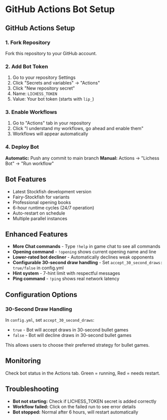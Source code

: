 # GitHub Actions Bot Setup

## GitHub Actions Setup

### 1. Fork Repository
Fork this repository to your GitHub account.

### 2. Add Bot Token
1. Go to your repository Settings
2. Click "Secrets and variables" → "Actions"
3. Click "New repository secret"
4. Name: `LICHESS_TOKEN`
5. Value: Your bot token (starts with `lip_`)

### 3. Enable Workflows
1. Go to "Actions" tab in your repository
2. Click "I understand my workflows, go ahead and enable them"
3. Workflows will appear automatically

### 4. Deploy Bot
**Automatic:** Push any commit to main branch
**Manual:** Actions → "Lichess Bot" → "Run workflow"

## Bot Features

- Latest Stockfish development version
- Fairy-Stockfish for variants
- Professional opening books
- 6-hour runtime cycles (24/7 operation)
- Auto-restart on schedule
- Multiple parallel instances


## Enhanced Features

- **More Chat commands** - Type `!help` in game chat to see all commands
- **Opening command** - `!opening` shows current opening name and line
- **Lower-rated bot decliner** - Automatically declines weak opponents
- **Configurable 30-second draw handling** - Set `accept_30_second_draws: true/false` in config.yml
- **Hint system** - 7-hint limit with respectful messages
- **Ping command** - `!ping` shows real network latency

## Configuration Options

### 30-Second Draw Handling
In `config.yml`, set `accept_30_second_draws`:
- `true` - Bot will accept draws in 30-second bullet games
- `false` - Bot will decline draws in 30-second bullet games

This allows users to choose their preferred strategy for bullet games.

## Monitoring

Check bot status in the Actions tab. Green = running, Red = needs restart.

## Troubleshooting

- **Bot not starting:** Check if LICHESS_TOKEN secret is added correctly
- **Workflow failed:** Click on the failed run to see error details
- **Bot stopped:** Normal after 6 hours, will restart automatically
